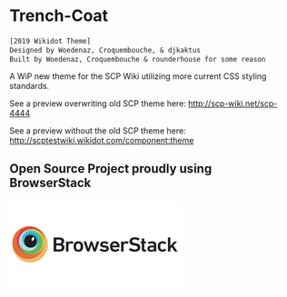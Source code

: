 # Trench-Coat

    [2019 Wikidot Theme]
    Designed by Woedenaz, Croquembouche, & djkaktus
    Built by Woedenaz, Croquembouche & rounderhouse for some reason
    
    
A WiP new theme for the SCP Wiki utilizing more current CSS styling standards.

See a preview overwriting old SCP theme here: http://scp-wiki.net/scp-4444

See a preview without the old SCP theme here: http://scptestwiki.wikidot.com/component:theme

## Open Source Project proudly using BrowserStack
[![BrowserStack](images/browserstack-logo-600x315.png)](https://www.browserstack.com/)
